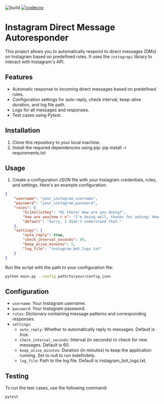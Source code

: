 ![build](https://github.com/shubhamraj2202/instagram-autoresponder/actions/workflows/ci-test.yml/badge.svg)
[![codecov](https://codecov.io/gh/shubhamraj2202/instagram-autoresponder/branch/main/graph/badge.svg?token=ciJFM9MV99)](https://codecov.io/gh/shubhamraj2202/instagram-autoresponder)
# Instagram Direct Message Autoresponder

This project allows you to automatically respond to direct messages (DMs) on Instagram based on predefined rules. It uses the `instagrapi` library to interact with Instagram's API.

## Features

- Automatic response to incoming direct messages based on predefined rules.
- Configuration settings for auto-reply, check interval, keep-alive duration, and log file path.
- Logs for all messages and responses.
- Test cases using Pytest.

## Installation

1. Clone this repository to your local machine.
2. Install the required dependencies using pip:
    pip install -r requirements.txt

## Usage

1. Create a configuration JSON file with your Instagram credentials, rules, and settings. Here's an example configuration:

```json
{
    "username": "your_instagram_username",
    "password": "your_instagram_password",
    "rules": {
        "hi|hello|hey": "Hi there! How are you doing?",
        "how are you|how r u": "I'm doing well, thanks for asking! How about you?",
        "default": "Sorry, I didn't understand that."
    },
    "settings": {
        "auto_reply": true,
        "check_interval_seconds": 60,
        "keep_alive_minutes": 5,
        "log_file": "instagram_bot_logs.txt"
    }
}
```

Run the script with the path to your configuration file:

```bash
python main.py --config path/to/your/config.json
````

## Configuration

- `username`: Your Instagram username.
- `password`: Your Instagram password.
- `rules`: Dictionary containing message patterns and corresponding responses.
- `settings`:
    - `auto_reply`: Whether to automatically reply to messages. Default is true.
    - `check_interval_seconds`: Interval (in seconds) to check for new messages. Default is 60.
    - `keep_alive_minutes`: Duration (in minutes) to keep the application running. Set to null to run indefinitely.
    - `log_file`: Path to the log file. Default is instagram_bot_logs.txt.

## Testing

To run the test cases, use the following command:

```bash
pytest
